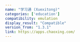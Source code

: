 ```yaml
---
name: "学习通 (Xuexitong)"
categories: ['education']
compatibility: emulation
display_result: "Compatible"
version_from: "1.3.1"
link: https://apps.chaoxing.com/
---
```

